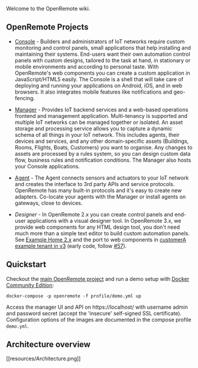 Welcome to the OpenRemote wiki.

## OpenRemote Projects

* [Console](https://github.com/openremote/openremote/tree/master/console) - Builders and administrators of IoT networks require custom monitoring and control panels, small applications that help installing and maintaining their systems. End-users want their own automation control panels with custom designs, tailored to the task at hand, in stationary or mobile environments and according to personal taste. With OpenRemote's web components you can create a custom application in JavaScript/HTML5 easily. The Console is a shell that will take care of deploying and running your applications on Android, iOS, and in web browsers. It also integrates mobile features like notifications and geo-fencing.

* [Manager](https://github.com/openremote/openremote/tree/master/manager) - Provides IoT backend services and a web-based operations frontend and management application. Multi-tenancy is supported and multiple IoT networks can be managed together or isolated. An asset storage and processing service allows you to capture a dynamic schema of all things in your IoT network. This includes agents, their devices and services, and any other domain-specific assets (Buildings, Rooms, Flights, Boats, Customers) you want to organise. Any changes to assets are processed by a rules system, so you can design custom data flow, business rules and notification conditions. The Manager also hosts your Console applications.

* [Agent](https://github.com/openremote/openremote/tree/master/agent) - The Agent connects sensors and actuators to your IoT network and creates the interface to 3rd party APIs and service protocols. OpenRemote has many built-in protocols and it's easy to create new adapters. Co-locate your agents with the Manager or install agents on gateways, close to devices.

* *Designer* - In OpenRemote 2.x you can create control panels and end-user applications with a visual designer tool. In OpenRemote 3.x, we provide web components for any HTML design tool, you don't need much more than a simple text editor to build custom automation panels. See [Example Home 2.x](https://github.com/openremote/Documentation/wiki/Example-Home) and the port to web components in [customerA example tenant in v3](https://github.com/openremote/openremote/tree/master/deployment/manager/consoles/customerA) (early code, follow [#57](https://github.com/openremote/openremote/issues/57)).

## Quickstart

Checkout the [main OpenRemote project](https://github.com/openremote/openremote) and run a demo setup with [Docker Community Edition](https://www.docker.com/):

```
docker-compose -p openremote -f profile/demo.yml up
```

Access the manager UI and API on https://localhost/ with username admin and password secret (accept the 'insecure' self-signed SSL certificate). Configuration options of the images are documented in the compose profile `demo.yml`.

## Architecture overview

[[resources/Architecture.png]]
